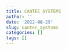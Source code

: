 ```yaml
---
title: CANTEC SYSTEMS
author: ''
date: '2022-08-29'
slug: cantec_systems
categories: []
tags: []
---
```

